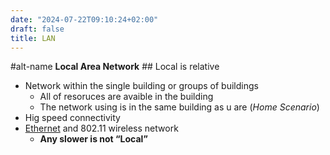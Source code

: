 ```yaml
---
date: "2024-07-22T09:10:24+02:00"
draft: false
title: LAN
---
```


#alt-name **Local Area Network** ## Local is relative

-   Network within the single building or groups of buildings
    -   All of resoruces are avaible in the building
    -   The network using is in the same building as u are (*Home
        Scenario*)
-   Hig speed connectivity
-   [Ethernet](/Notes/posts/Network/Ref_OSI/Ethernet) and 802.11
    wireless network
    -   **Any slower is not “Local”**
